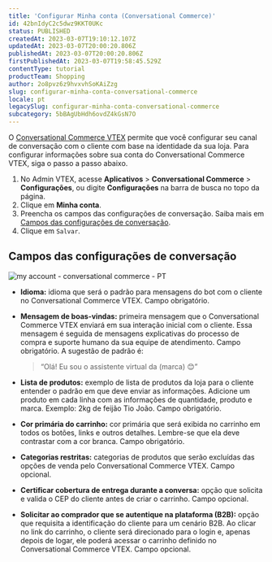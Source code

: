 ```yaml
---
title: 'Configurar Minha conta (Conversational Commerce)'
id: 42bnIdyC2c5dwz9KKT0UKc
status: PUBLISHED
createdAt: 2023-03-07T19:10:12.107Z
updatedAt: 2023-03-07T20:00:20.806Z
publishedAt: 2023-03-07T20:00:20.806Z
firstPublishedAt: 2023-03-07T19:58:45.529Z
contentType: tutorial
productTeam: Shopping
author: 2o8pvz6z9hvxvhSoKAiZzg
slug: configurar-minha-conta-conversational-commerce
locale: pt
legacySlug: configurar-minha-conta-conversational-commerce
subcategory: 5bBAgUbHdh6ovdZ4kGsN7O
---
```


O [Conversational Commerce VTEX](https://help.vtex.com/pt/tracks/conversational-commerce-vtex--5UZ9BdvwwtZm2t9QTXcbZs/1NwwADrU70v3roPUV7dWxI#) permite que você configurar seu canal de conversação com o cliente com base na identidade da sua loja. Para configurar informações sobre sua conta do Conversational Commerce VTEX, siga o passo a passo abaixo. 

1. No Admin VTEX, acesse **Aplicativos** > **Conversational Commerce** > **Configurações**, ou digite **Configurações** na barra de busca no topo da página.
2. Clique em **Minha conta**. 
3. Preencha os campos das configurações de conversação. Saiba mais em [Campos das configurações de conversação](#campos-das-configuracoes-de-conversacao).
4. Clique em `Salvar`.

## Campos das configurações de conversação

![my account - conversational commerce - PT](https://images.ctfassets.net/alneenqid6w5/6HpER9MIEWSWz1ULYD22h8/5e3c881eb854b74a4b36625ee3de43a7/image.png)

* **Idioma:** idioma que será o padrão para mensagens do bot com o cliente no Conversational Commerce VTEX. Campo obrigatório.
* **Mensagem de boas-vindas:** primeira mensagem que o Conversational Commerce VTEX enviará em sua interação inicial com o cliente. Essa mensagem é seguida de mensagens explicativas do processo de compra e suporte humano da sua equipe de atendimento. Campo obrigatório. A sugestão de padrão é: 

  > “Olá! Eu sou o assistente virtual da (marca) 😊”  

* **Lista de produtos:** exemplo de lista de produtos da loja para o cliente entender o padrão em que deve enviar as informações. Adicione um produto em cada linha com as informações de quantidade, produto e marca. Exemplo: 2kg de feijão Tio João. Campo obrigatório.
* **Cor primária do carrinho:** cor primária que será exibida no carrinho em todos os botões, links e outros detalhes. Lembre-se que ela deve contrastar com a cor branca. Campo obrigatório.
* **Categorias restritas:** categorias de produtos que serão excluídas das opções de venda pelo Conversational Commerce VTEX. Campo opcional.
* **Certificar cobertura de entrega durante a conversa:** opção que solicita e valida o CEP do cliente antes de criar o carrinho. Campo opcional.
* **Solicitar ao comprador que se autentique na plataforma (B2B):** opção que requisita a identificação do cliente para um cenário B2B. Ao clicar no link do carrinho, o cliente será direcionado para o login e, apenas depois de logar, ele poderá acessar o carrinho definido no Conversational Commerce VTEX. Campo opcional.

